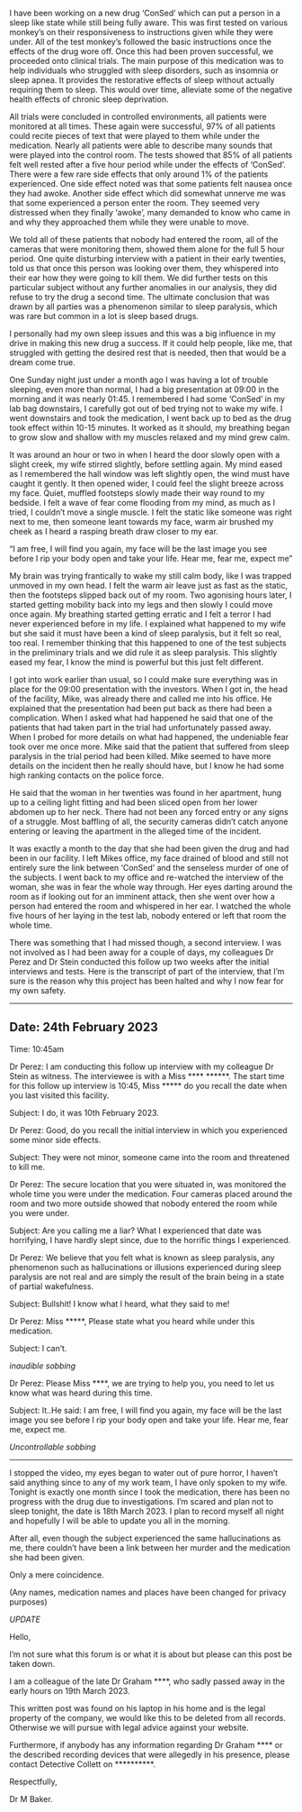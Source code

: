 I have been working on a new drug ‘ConSed’ which can put a person in a sleep like state while still being fully aware. This was first tested on various monkey’s on their responsiveness to instructions given while they were under. All of the test monkey’s followed the basic instructions once the effects of the drug wore off. Once this had been proven successful, we proceeded onto clinical trials. The main purpose of this medication was to help individuals who struggled with sleep disorders, such as insomnia or sleep apnea. It provides the restorative effects of sleep without actually requiring them to sleep. This would over time, alleviate some of the negative health effects of chronic sleep deprivation.

All trials were concluded in controlled environments, all patients were monitored at all times. These again were successful, 97% of all patients could recite pieces of text that were played to them while under the medication. Nearly all patients were able to describe many sounds that were played into the control room. The tests showed that 85% of all patients felt well rested after a five hour period while under the effects of ‘ConSed’. There were a few rare side effects that only around 1% of the patients experienced. One side effect noted was that some patients felt nausea once they had awoke. Another side effect which did somewhat unnerve me was that some experienced a person enter the room. They seemed very distressed when they finally ‘awoke’, many demanded to know who came in and why they approached them while they were unable to move. 

We told all of these patients that nobody had entered the room, all of the cameras that were monitoring them, showed them alone for the full 5 hour period. One quite disturbing interview with a patient in their early twenties, told us that once this person was looking over them, they whispered into their ear how they were going to kill them. We did further tests on this particular subject without any further anomalies in our analysis, they did refuse to try the drug a second time. The ultimate conclusion that was drawn by all parties was a phenomenon similar to sleep paralysis, which was rare but common in a lot is sleep based drugs.

I personally had my own sleep issues and this was a big influence in my drive in making this new drug a success. If it could help people, like me, that struggled with getting the desired rest that is needed, then that would be a dream come true. 

One Sunday night just under a month ago I was having a lot of trouble sleeping, even more than normal, I had a  big presentation at 09:00 in the morning and it was nearly 01:45. I remembered I had some ‘ConSed’ in my lab bag downstairs, I carefully got out of bed trying not to wake my wife. I went downstairs and took the medication, I went back up to bed as the drug took effect within 10-15 minutes. It worked as it should, my breathing began to grow slow and shallow with my muscles relaxed and my mind grew calm. 

It was around an hour or two in when I heard the door slowly open with a slight creek, my wife stirred slightly, before settling again. My mind eased as I remembered the hall window was left slightly open, the wind must have caught it gently. It then opened wider, I could feel the slight breeze across my face. Quiet, muffled footsteps slowly made their way round to my bedside. I felt a wave of fear come flooding from my mind, as much as I tried, I couldn’t move a single muscle. I felt the static like someone was right next to me, then someone leant towards my face, warm air brushed my cheek as I heard a rasping breath draw closer to my ear. 

“I am free, I will find you again, my face will be the last image you see before I rip your body open and take your life. Hear me, fear me, expect me”

My brain was trying frantically to wake my  still calm body, like I was trapped unmoved in my own head. I felt the warm air leave just as fast as the static, then the footsteps slipped back out of my room. Two agonising hours later, I started getting mobility back into my legs and then slowly I could move once again. My breathing started getting erratic and I felt a terror I had never experienced before in my life. I explained what happened to my wife but she said it must have been a kind of sleep paralysis, but it felt so real, too real. I remember thinking that this happened to one of the test subjects in the preliminary trials and we did rule it as sleep paralysis. This slightly eased my fear, I know the mind is powerful but this just felt different. 

I got into work earlier than usual, so I could make sure everything was in place for the 09:00 presentation with the investors. When I got in, the head of the facility, Mike, was already there and called me into his office. He explained that the presentation had been put back as there had been a complication. When I asked what had happened he said that one of the patients that had taken part in the trial had unfortunately passed away. When I probed for more details on what had happened, the undeniable fear took over me once more. Mike said that the patient that suffered from sleep paralysis in the trial period had been killed. Mike seemed to have more details on the incident then he really should have, but I know he had some high ranking contacts on the police force. 

He said that the woman in her twenties was found in her apartment, hung  up to a ceiling light fitting and had been sliced open from her lower abdomen up to her neck. There had not been any forced entry or any signs of a struggle. Most baffling of all, the security cameras didn’t catch anyone entering or leaving the apartment in the alleged time of the incident.

It was exactly a month to the day that she had been given the drug and had been in our facility. I left Mikes office, my face drained of blood and still not entirely sure the link between ‘ConSed’ and the senseless murder of one of the subjects. I went back to my office and re-watched the interview of the woman, she was in fear the whole way through. Her eyes darting around the room as if looking out for an imminent attack, then she went over how a person had entered the room and whispered in her ear. I watched the whole five hours of her laying in the test lab, nobody entered or left that room the whole time. 

There was something that I had missed though, a second interview. I was not involved as I had been away for a couple of days, my colleagues Dr Perez and Dr Stein conducted this follow up two weeks after the initial interviews and tests. Here is the transcript of part of the interview, that I’m sure is the reason why this project has been halted and why I now fear for my own safety.
__________________________
Date: 24th February 2023 
-
Time: 10:45am

Dr Perez: I am conducting this follow up interview with my colleague Dr Stein as witness.
The interviewee is with a Miss **** ******.
The start time for this follow up interview is 10:45, Miss ***** do you recall the date when you last visited this facility. 

Subject: I do, it was 10th February 2023. 

Dr Perez: Good, do you recall the initial interview in which you experienced some minor side effects. 

Subject: They were not minor, someone came into the room and threatened to kill me. 

Dr Perez: The secure location that you were situated in, was monitored the whole time you were under the medication. Four cameras placed around the room and two more outside showed that nobody entered the room while you were under.

Subject: Are you calling me a liar? What I experienced that date was horrifying, I have hardly slept since, due to the horrific things I experienced. 

Dr Perez: We believe that you felt what is known as sleep paralysis, any phenomenon such as hallucinations or illusions experienced during sleep paralysis are not real and are simply the result of the brain being in a state of partial wakefulness.

Subject: Bullshit! I know what I heard, what they said to me!

Dr Perez: Miss *****, Please state what you heard while under this medication. 

Subject: I can’t.

*inaudible sobbing* 

Dr Perez: Please Miss ****, we are trying to help you, you need to let us know what was heard during this time. 

Subject: It..He said: I am free, I will find you again, my face will be the last image you see before I rip your body open and take your life. Hear me, fear me, expect me.

*Uncontrollable sobbing*
________________________

I stopped the video, my eyes began to water out of pure horror, I haven’t said anything since to any of my work team, I have only spoken to  my wife. Tonight is exactly one month since I took the medication, there has been no progress with the drug due to investigations. I’m scared and plan not to sleep tonight, the date is 18th March 2023. I plan to record myself all night and hopefully I will be able to update you all in the morning. 

After all, even though the subject experienced the same hallucinations as me, there couldn’t have been a link between her murder and the medication she had been given. 

Only a mere coincidence.

(Any names, medication names and places have been changed for privacy purposes)

*UPDATE*

Hello, 

I’m not sure what this forum is or what it is about but please can this post be taken down. 

I am a colleague of the late Dr Graham ****, who sadly passed away in the early hours on 19th March 2023. 

This written post was found on his laptop in his home and is the legal property of the company, we would like this to be deleted from all records. Otherwise we will pursue with legal advice against your website.

Furthermore, if anybody has any information regarding Dr Graham **** or the described recording devices that were allegedly in his presence, please contact Detective Collett on **********.

Respectfully, 

Dr M Baker.
